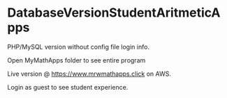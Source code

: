 # DatabaseVersionStudentAritmeticApps
PHP/MySQL version without config file login info.

Open MyMathApps folder to see entire program

Live version @ https://www.mrwmathapps.click on AWS.

Login as guest to see student experience.
